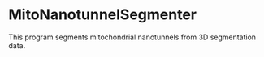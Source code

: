 # MitoNanotunnelSegmenter
This program segments mitochondrial nanotunnels from 3D segmentation data.
